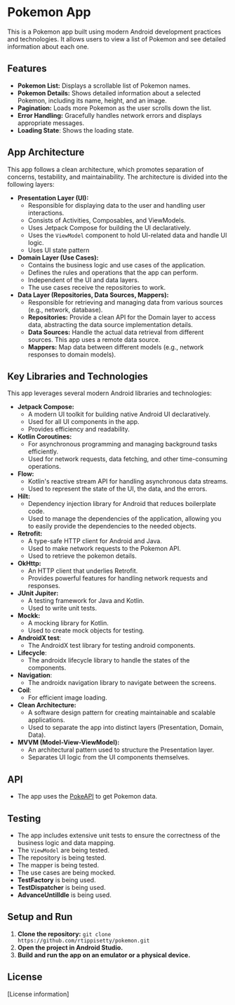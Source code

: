 # Pokemon App

This is a Pokemon app built using modern Android development practices and technologies. It allows
users to view a list of Pokemon and see detailed information about each one.

## Features

* **Pokemon List:** Displays a scrollable list of Pokemon names.
* **Pokemon Details:** Shows detailed information about a selected Pokemon, including its name,
  height, and an image.
* **Pagination:** Loads more Pokemon as the user scrolls down the list.
* **Error Handling:** Gracefully handles network errors and displays appropriate messages.
* **Loading State**: Shows the loading state.

## App Architecture

This app follows a clean architecture, which promotes separation of concerns, testability, and
maintainability. The architecture is divided into the following layers:

* **Presentation Layer (UI):**
    * Responsible for displaying data to the user and handling user interactions.
    * Consists of Activities, Composables, and ViewModels.
    * Uses Jetpack Compose for building the UI declaratively.
    * Uses the `ViewModel` component to hold UI-related data and handle UI logic.
    * Uses UI state pattern
* **Domain Layer (Use Cases):**
    * Contains the business logic and use cases of the application.
    * Defines the rules and operations that the app can perform.
    * Independent of the UI and data layers.
    * The use cases receive the repositories to work.
* **Data Layer (Repositories, Data Sources, Mappers):**
    * Responsible for retrieving and managing data from various sources (e.g., network, database).
    * **Repositories:** Provide a clean API for the Domain layer to access data, abstracting the
      data source implementation details.
    * **Data Sources:** Handle the actual data retrieval from different sources. This app uses a
      remote data source.
    * **Mappers:** Map data between different models (e.g., network responses to domain models).

## Key Libraries and Technologies

This app leverages several modern Android libraries and technologies:

* **Jetpack Compose:**
    * A modern UI toolkit for building native Android UI declaratively.
    * Used for all UI components in the app.
    * Provides efficiency and readability.
* **Kotlin Coroutines:**
    * For asynchronous programming and managing background tasks efficiently.
    * Used for network requests, data fetching, and other time-consuming operations.
* **Flow:**
    * Kotlin's reactive stream API for handling asynchronous data streams.
    * Used to represent the state of the UI, the data, and the errors.
* **Hilt:**
    * Dependency injection library for Android that reduces boilerplate code.
    * Used to manage the dependencies of the application, allowing you to easily provide the
      dependencies to the needed objects.
* **Retrofit:**
    * A type-safe HTTP client for Android and Java.
    * Used to make network requests to the Pokemon API.
    * Used to retrieve the pokemon details.
* **OkHttp:**
    * An HTTP client that underlies Retrofit.
    * Provides powerful features for handling network requests and responses.
* **JUnit Jupiter:**
    * A testing framework for Java and Kotlin.
    * Used to write unit tests.
* **Mockk:**
    * A mocking library for Kotlin.
    * Used to create mock objects for testing.
* **AndroidX test**:
    * The AndroidX test library for testing android components.
* **Lifecycle**:
    * The androidx lifecycle library to handle the states of the components.
* **Navigation**:
    * The androidx navigation library to navigate between the screens.
* **Coil**:
    * For efficient image loading.
* **Clean Architecture:**
    * A software design pattern for creating maintainable and scalable applications.
    * Used to separate the app into distinct layers (Presentation, Domain, Data).
* **MVVM (Model-View-ViewModel):**
    * An architectural pattern used to structure the Presentation layer.
    * Separates UI logic from the UI components themselves.

## API

* The app uses the [PokeAPI](https://pokeapi.co/) to get Pokemon data.

## Testing

* The app includes extensive unit tests to ensure the correctness of the business logic and data
  mapping.
* The `ViewModel` are being tested.
* The repository is being tested.
* The mapper is being tested.
* The use cases are being mocked.
* **TestFactory** is being used.
* **TestDispatcher** is being used.
* **AdvanceUntilIdle** is being used.

## Setup and Run

1. **Clone the repository:** `git clone https://github.com/rtippisetty/pokemon.git`
2.  **Open the project in Android Studio.**
3.  **Build and run the app on an emulator or a physical device.**

## License

[License information]
